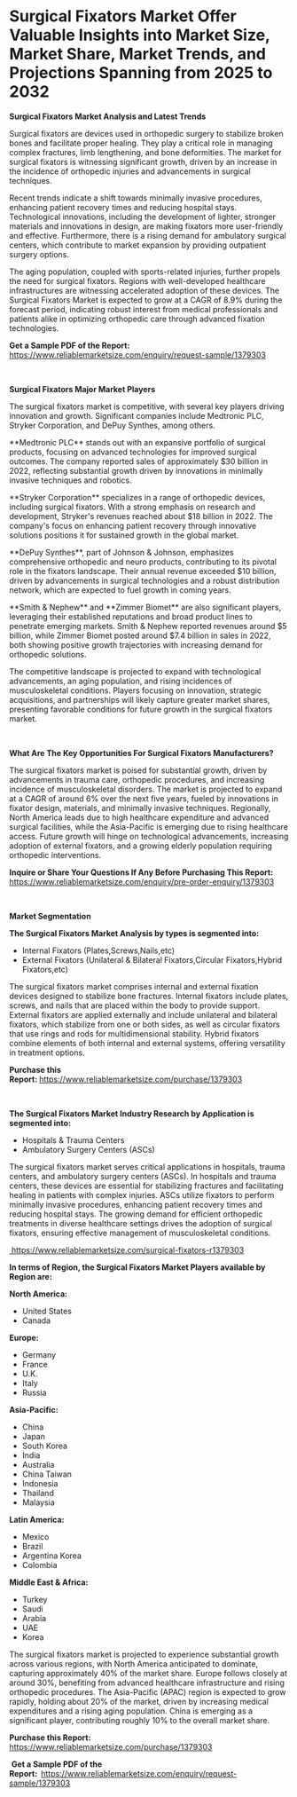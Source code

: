 <p><h1>Surgical Fixators Market Offer Valuable Insights into Market Size, Market Share, Market Trends, and Projections Spanning from 2025 to 2032</h1></p><p><strong>Surgical Fixators Market Analysis and Latest Trends</strong></p>
<p><p>Surgical fixators are devices used in orthopedic surgery to stabilize broken bones and facilitate proper healing. They play a critical role in managing complex fractures, limb lengthening, and bone deformities. The market for surgical fixators is witnessing significant growth, driven by an increase in the incidence of orthopedic injuries and advancements in surgical techniques.</p><p>Recent trends indicate a shift towards minimally invasive procedures, enhancing patient recovery times and reducing hospital stays. Technological innovations, including the development of lighter, stronger materials and innovations in design, are making fixators more user-friendly and effective. Furthermore, there is a rising demand for ambulatory surgical centers, which contribute to market expansion by providing outpatient surgery options.</p><p>The aging population, coupled with sports-related injuries, further propels the need for surgical fixators. Regions with well-developed healthcare infrastructures are witnessing accelerated adoption of these devices. The Surgical Fixators Market is expected to grow at a CAGR of 8.9% during the forecast period, indicating robust interest from medical professionals and patients alike in optimizing orthopedic care through advanced fixation technologies.</p></p>
<p><strong>Get a Sample PDF of the Report:&nbsp;</strong> <a href="https://www.reliablemarketsize.com/enquiry/request-sample/1379303?utm_campaign=1103&utm_medium=2&utm_source=Github&utm_content=ia&utm_term=14042025&utm_id=surgical-fixators">https://www.reliablemarketsize.com/enquiry/request-sample/1379303</a></p>
<p>&nbsp;</p>
<p><strong>Surgical Fixators Major Market Players</strong></p>
<p><p>The surgical fixators market is competitive, with several key players driving innovation and growth. Significant companies include Medtronic PLC, Stryker Corporation, and DePuy Synthes, among others.</p><p>**Medtronic PLC** stands out with an expansive portfolio of surgical products, focusing on advanced technologies for improved surgical outcomes. The company reported sales of approximately $30 billion in 2022, reflecting substantial growth driven by innovations in minimally invasive techniques and robotics.</p><p>**Stryker Corporation** specializes in a range of orthopedic devices, including surgical fixators. With a strong emphasis on research and development, Stryker's revenues reached about $18 billion in 2022. The company's focus on enhancing patient recovery through innovative solutions positions it for sustained growth in the global market.</p><p>**DePuy Synthes**, part of Johnson & Johnson, emphasizes comprehensive orthopedic and neuro products, contributing to its pivotal role in the fixators landscape. Their annual revenue exceeded $10 billion, driven by advancements in surgical technologies and a robust distribution network, which are expected to fuel growth in coming years.</p><p>**Smith & Nephew** and **Zimmer Biomet** are also significant players, leveraging their established reputations and broad product lines to penetrate emerging markets. Smith & Nephew reported revenues around $5 billion, while Zimmer Biomet posted around $7.4 billion in sales in 2022, both showing positive growth trajectories with increasing demand for orthopedic solutions.</p><p>The competitive landscape is projected to expand with technological advancements, an aging population, and rising incidences of musculoskeletal conditions. Players focusing on innovation, strategic acquisitions, and partnerships will likely capture greater market shares, presenting favorable conditions for future growth in the surgical fixators market.</p></p>
<p>&nbsp;</p>
<p><strong>What Are The Key Opportunities For Surgical Fixators Manufacturers?</strong></p>
<p><p>The surgical fixators market is poised for substantial growth, driven by advancements in trauma care, orthopedic procedures, and increasing incidence of musculoskeletal disorders. The market is projected to expand at a CAGR of around 6% over the next five years, fueled by innovations in fixator design, materials, and minimally invasive techniques. Regionally, North America leads due to high healthcare expenditure and advanced surgical facilities, while the Asia-Pacific is emerging due to rising healthcare access. Future growth will hinge on technological advancements, increasing adoption of external fixators, and a growing elderly population requiring orthopedic interventions.</p></p>
<p><strong>Inquire or Share Your Questions If Any Before Purchasing This Report:</strong> <a href="https://www.reliablemarketsize.com/enquiry/pre-order-enquiry/1379303?utm_campaign=1103&utm_medium=2&utm_source=Github&utm_content=ia&utm_term=14042025&utm_id=surgical-fixators">https://www.reliablemarketsize.com/enquiry/pre-order-enquiry/1379303</a></p>
<p>&nbsp;</p>
<p><strong>Market Segmentation</strong></p>
<p><strong>The Surgical Fixators Market Analysis by types is segmented into:</strong></p>
<p><ul><li>Internal Fixators (Plates,Screws,Nails,etc)</li><li>External Fixators (Unilateral & Bilateral Fixators,Circular Fixators,Hybrid Fixators,etc)</li></ul></p>
<p><p>The surgical fixators market comprises internal and external fixation devices designed to stabilize bone fractures. Internal fixators include plates, screws, and nails that are placed within the body to provide support. External fixators are applied externally and include unilateral and bilateral fixators, which stabilize from one or both sides, as well as circular fixators that use rings and rods for multidimensional stability. Hybrid fixators combine elements of both internal and external systems, offering versatility in treatment options.</p></p>
<p><strong>Purchase this Report:&nbsp;</strong><a href="https://www.reliablemarketsize.com/purchase/1379303?utm_campaign=1103&utm_medium=2&utm_source=Github&utm_content=ia&utm_term=14042025&utm_id=surgical-fixators">https://www.reliablemarketsize.com/purchase/1379303</a></p>
<p>&nbsp;</p>
<p><strong>The Surgical Fixators Market Industry Research by Application is segmented into:</strong></p>
<p><ul><li>Hospitals & Trauma Centers</li><li>Ambulatory Surgery Centers (ASCs)</li></ul></p>
<p><p>The surgical fixators market serves critical applications in hospitals, trauma centers, and ambulatory surgery centers (ASCs). In hospitals and trauma centers, these devices are essential for stabilizing fractures and facilitating healing in patients with complex injuries. ASCs utilize fixators to perform minimally invasive procedures, enhancing patient recovery times and reducing hospital stays. The growing demand for efficient orthopedic treatments in diverse healthcare settings drives the adoption of surgical fixators, ensuring effective management of musculoskeletal conditions.</p></p>
<p><a href="https://www.reliablemarketsize.com/surgical-fixators-r1379303?utm_campaign=1103&utm_medium=2&utm_source=Github&utm_content=ia&utm_term=14042025&utm_id=surgical-fixators">&nbsp;https://www.reliablemarketsize.com/surgical-fixators-r1379303</a></p>
<p><strong>In terms of Region, the Surgical Fixators Market Players available by Region are:</strong></p>
<p>
    <p> <strong> North America: </strong>
        <ul>
            <li>United States</li>
            <li>Canada</li>
        </ul>
        </p> 
    <p> <strong> Europe: </strong>
        <ul>
            <li>Germany</li>
            <li>France</li>
            <li>U.K.</li>
            <li>Italy</li>
            <li>Russia</li>
        </ul>
        </p> 
    <p> <strong> Asia-Pacific: </strong>
        <ul>
            <li>China</li>
            <li>Japan</li>
            <li>South Korea</li>
            <li>India</li>
            <li>Australia</li>
            <li>China Taiwan</li>
            <li>Indonesia</li>
            <li>Thailand</li>
            <li>Malaysia</li>
        </ul>
        </p> 
    <p> <strong> Latin America: </strong>
        <ul>
            <li>Mexico</li>
            <li>Brazil</li>
            <li>Argentina Korea</li>
            <li>Colombia</li>
        </ul>
        </p> 
    <p> <strong> Middle East & Africa: </strong>
        <ul>
            <li>Turkey</li>
            <li>Saudi</li>
            <li>Arabia</li>
            <li>UAE</li>
            <li>Korea</li>
        </ul>
    </p>
    </p>
<p><p>The surgical fixators market is projected to experience substantial growth across various regions, with North America anticipated to dominate, capturing approximately 40% of the market share. Europe follows closely at around 30%, benefiting from advanced healthcare infrastructure and rising orthopedic procedures. The Asia-Pacific (APAC) region is expected to grow rapidly, holding about 20% of the market, driven by increasing medical expenditures and a rising aging population. China is emerging as a significant player, contributing roughly 10% to the overall market share.</p></p>
<p><strong>Purchase this Report: </strong><a href="https://www.reliablemarketsize.com/purchase/1379303?utm_campaign=1103&utm_medium=2&utm_source=Github&utm_content=ia&utm_term=14042025&utm_id=surgical-fixators">https://www.reliablemarketsize.com/purchase/1379303</a></p>
<p>&nbsp;<strong>Get a Sample PDF of the Report:&nbsp;&nbsp;</strong><a href="https://www.reliablemarketsize.com/enquiry/request-sample/1379303?utm_campaign=1103&utm_medium=2&utm_source=Github&utm_content=ia&utm_term=14042025&utm_id=surgical-fixators">https://www.reliablemarketsize.com/enquiry/request-sample/1379303</a></p>
<p><strong></strong></p>
<p><p></p><p></p><p></p></p>